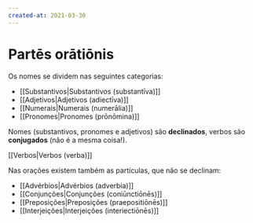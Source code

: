```yaml
---
created-at: 2021-03-30
---
```

# Partēs orātiōnis
Os nomes se dividem nas seguintes categorias:
- [[Substantivos|Substantivos (substantīva)]]
- [[Adjetivos|Adjetivos (adiectīva)]]
- [[Numerais|Numerais (numerālia)]]
- [[Pronomes|Pronomes (prōnōmina)]]

Nomes (substantivos, pronomes e adjetivos) são **declinados**, verbos são **conjugados** (não é a mesma coisa!).

[[Verbos|Verbos (verba)]]

Nas orações existem também as partículas, que não se declinam:
- [[Advérbios|Advérbios (adverbia)]]
- [[Conjunções|Conjunções (coniūnctiōnēs)]]
- [[Preposições|Preposições (praepositiōnēs)]]
- [[Interjeições|Interjeições (interiectiōnēs)]]